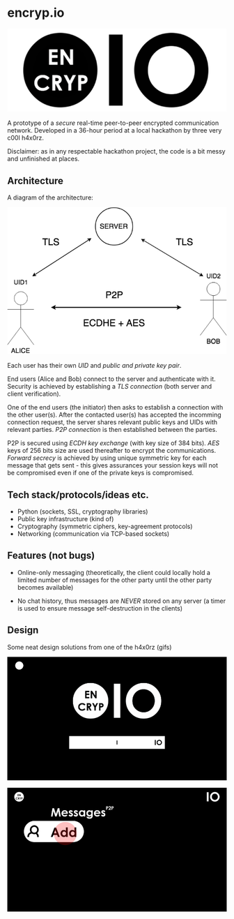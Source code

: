# encryp.io

<p align="center"><img src="design/logo.png"></p>

A prototype of a *secure* real-time peer-to-peer encrypted communication network. Developed in a 36-hour period at a local hackathon by three very c00l h4x0rz.

Disclaimer: as in any respectable hackathon project, the code is a bit messy and unfinished at places.

## Architecture

A diagram of the architecture:

<p align="center"><img src="design/architecture.png"></p>

Each user has their own *UID* and *public and private key pair*.

End users (Alice and Bob) connect to the server and authenticate with it. Security is achieved by establishing a *TLS connection* (both server and client verification).

One of the end users (the initiator) then asks to establish a connection with the other user(s). After the contacted user(s) has accepted the incomming connection request, the server shares relevant public keys and UIDs with relevant parties. *P2P connection* is then established between the parties.

P2P is secured using *ECDH key exchange* (with key size of 384 bits). *AES* keys of 256 bits size are used thereafter to encrypt the communications. *Forward secrecy* is achieved by using unique symmetric key for each message that gets sent - this gives assurances your session keys will not be compromised even if one of the private keys is compromised.

## Tech stack/protocols/ideas etc.

* Python (sockets, SSL, cryptography libraries)
* Public key infrastructure (kind of)
* Cryptography (symmetric ciphers, key-agreement protocols)
* Networking (communication via TCP-based sockets)

## Features (not bugs)

* Online-only messaging (theoretically, the client could locally hold a limited number of messages for the other party until the other party becomes available)

* No chat history, thus messages are *NEVER* stored on any server (a timer is used to ensure message self-destruction in the clients)

## Design

Some neat design solutions from one of the h4x0rz (gifs)

<p align="center"><img src="design/animation.gif"></p>

<p align="center"><img src="design/animation2.gif"></p>